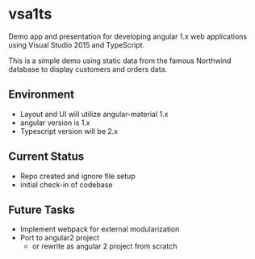 # vsa1ts

Demo app and presentation for developing angular 1.x web applications using Visual Studio 2015 and TypeScript.

This is a simple demo using static data from the famous Northwind database to display customers and orders data.

## Environment
* Layout and UI will utilize angular-material 1.x
* angular version is 1.x 
* Typescript version will be 2.x

## Current Status
* Repo created and ignore file setup
* initial check-in of codebase

## Future Tasks
* Implement webpack for external modularization
* Port to angular2 project
  * or rewrite as angular 2 project from scratch
